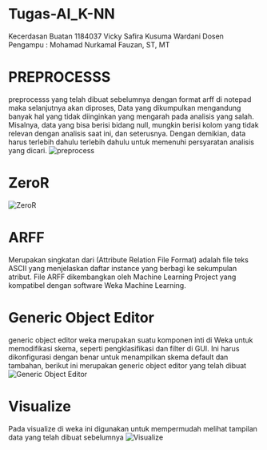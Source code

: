 # Tugas-AI_K-NN
Kecerdasan Buatan 1184037 Vicky Safira Kusuma Wardani Dosen Pengampu : Mohamad Nurkamal Fauzan, ST, MT

# PREPROCESSS
preprocesss yang telah dibuat sebelumnya dengan format arff di notepad maka selanjutnya akan diproses, Data yang dikumpulkan mengandung banyak hal yang tidak diinginkan yang mengarah pada analisis yang salah. Misalnya, data yang bisa berisi bidang null, mungkin berisi kolom yang tidak relevan dengan analisis saat ini, dan seterusnya. Dengan demikian, data harus terlebih dahulu terlebih dahulu untuk memenuhi persyaratan analisis yang dicari.
![preprocess](https://user-images.githubusercontent.com/57054610/113714212-5c610600-9712-11eb-98db-6b4689dbefc1.png)

# ZeroR
![ZeroR](https://user-images.githubusercontent.com/57054610/113715001-312ae680-9713-11eb-9e71-65fa6bab44fe.png)

# ARFF
Merupakan singkatan dari (Attribute Relation File Format) adalah file teks ASCII yang menjelaskan daftar instance yang berbagi ke sekumpulan atribut. File ARFF dikembangkan oleh Machine Learning Project yang kompatibel dengan software Weka Machine Learning.

# Generic Object Editor
generic object editor weka merupakan suatu komponen inti di Weka untuk memodifikasi skema, seperti pengklasifikasi dan filter di GUI. Ini harus dikonfigurasi dengan benar untuk menampilkan skema default dan tambahan, berikut ini merupakan generic object editor yang telah dibuat
![Generic Object Editor](https://user-images.githubusercontent.com/57054610/113715309-8cf56f80-9713-11eb-8e82-f3d587dcdeb3.png)

# Visualize
Pada visualize di weka ini digunakan untuk mempermudah melihat tampilan data yang telah dibuat sebelumnya
![Visualize](https://user-images.githubusercontent.com/57054610/113715391-a4345d00-9713-11eb-8ffc-a3a735dacb31.png)
